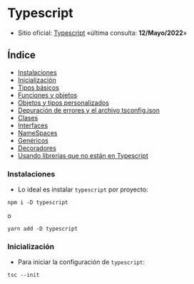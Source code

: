 # Typescript

- Sitio oficial: [Typescript](https://www.typescriptlang.org/) «última consulta: **12/Mayo/2022**»

## Índice

- [Instalaciones](#instalaciones)
- [Inicialización](#inicialización)
- [Tipos básicos](./tipos-basicos.md)
- [Funciones y objetos](./funciones-objetos.md)
- [Objetos y tipos personalizados](./objetos-tipos-personalizados.md)
- [Depuración de errores y el archivo tsconfig.json](./depuracion-tsconfig.md)
- [Clases](./clases.md)
- [Interfaces](./interfaces.md)
- [NameSpaces](./namespaces.md)
- [Genéricos](./generics.md)
- [Decoradores](./decoradores.md)
- [Usando librerías que no están en Typescript](./librerias.md)

### Instalaciones

- Lo ideal es instalar ```typescript``` por proyecto:

```
npm i -D typescript
```
o
```
yarn add -D typescript
```

### Inicialización

- Para iniciar la configuración de ```typescript```:

```
tsc --init
```